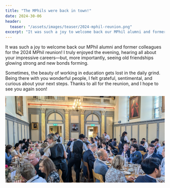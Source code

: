 ```yaml
---
title: "The MPhils were back in town!"
date: 2024-30-06
header:
  teaser: "/assets/images/teaser/2024-mphil-reunion.png"
excerpt: "It was such a joy to welcome back our MPhil alumni and former colleagues for the 2024 MPhil reunion! I truly enjoyed the evening, hearing all about your impressive careers—but, more importantly, seeing old friendships glowing strong and new bonds forming.<br><br>Sometimes, the beauty of working in education gets lost in the daily grind. Being there with you wonderful people, I felt grateful, sentimental, and curious about your next steps. Thanks to all for the reunion, and I hope to see you again soon!"
---
```

It was such a joy to welcome back our MPhil alumni and former colleagues for the 2024 MPhil reunion! I truly enjoyed the evening, hearing all about your impressive careers—but, more importantly, seeing old friendships glowing strong and new bonds forming.

Sometimes, the beauty of working in education gets lost in the daily grind. Being there with you wonderful people, I felt grateful, sentimental, and curious about your next steps. Thanks to all for the reunion, and I hope to see you again soon!

<img src="/assets/images/2024-mphil-reunion.jpg" />
